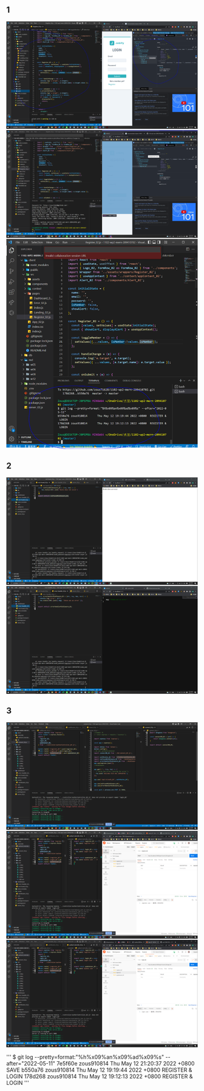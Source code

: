 ## 1

![](1.PNG)
![](2.PNG)
![](3.PNG)

## 2

![](4.PNG)
![](5.PNG)

## 3

![](6.PNG)
![](7.PNG)
![](8.PNG)

'''
$ git log --pretty=format:"%h%x09%an%x09%ad%x09%s" --after="2022-05-11"
7e5f60e zous910814 Thu May 12 21:20:37 2022 +0800 SAVE
b550a76 zous910814 Thu May 12 19:19:44 2022 +0800 REGISTER & LOGIN
178d268 zous910814 Thu May 12 19:12:13 2022 +0800 REGISTER & LOGIN
'''

